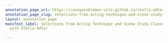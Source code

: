 ```yaml
---
annotation_page_uri: https://caseywinkleman-ucla.github.io/stella-adler/annotations/selections-from-acting-technique-and-scene-study-classes-and-interview-with-stella-adler-canvas-1-student-transcript.json
annotation_page_slug: selections-from-acting-technique-and-scene-study-classes-and-interview-with-stella-adler-canvas-1-student-transcript
layout: annotation_page
manifest_label: Selections from Acting Technique and Scene Study Classes, and Interview
  with Stella Adler

---
```

